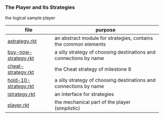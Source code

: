 ### The Player and Its Strategies 

the logical sample player

| file | purpose |
|--------------------- | ------- |
| [astrategy.rkt](astrategy.rkt) | an abstract module for strategies, contains the common elements | 
| [buy-now-strategy.rkt](buy-now-strategy.rkt) | a silly strategy of choosing destinations and connections by name | 
| [cheat-strategy.rkt](cheat-strategy.rkt) | the Cheat strategy of milestone 8 | 
| [hold-10-strategy.rkt](hold-10-strategy.rkt) | a silly strategy of choosing destinations and connections by name | 
| [istrategy.rkt](istrategy.rkt) | an interface for strategies | 
| [player.rkt](player.rkt) | the mechanical part of the player (simplistic) | 

